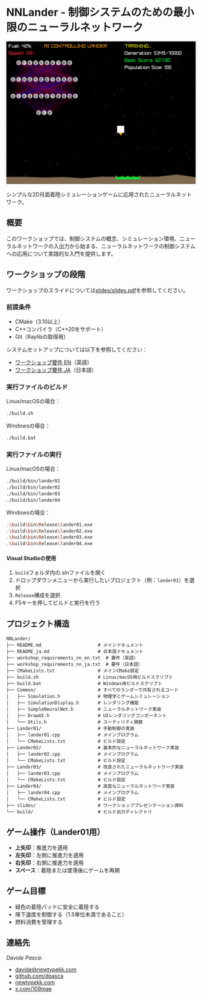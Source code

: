 # NNLander - 制御システムのための最小限のニューラルネットワーク

![NNLander スクリーンショット](screenshot.png)

シンプルな2D月面着陸シミュレーションゲームに応用されたニューラルネットワーク。

## 概要
このワークショップでは、制御システムの概念、シミュレーション環境、ニューラルネットワークの入出力から始まる、ニューラルネットワークの制御システムへの応用について実践的な入門を提供します。

## ワークショップの段階
ワークショップのスライドについては[slides/slides.pdf](slides/slides.pdf)を参照してください。

### 前提条件
- CMake（3.10以上）
- C++コンパイラ（C++20をサポート）
- Git（Raylibの取得用）

システムセットアップについては以下を参照してください：
- [ワークショップ要件 EN](workshop_requirements_nn_en.txt)（英語）
- [ワークショップ要件 JA](workshop_requirements_nn_ja.txt)（日本語）

### 実行ファイルのビルド
Linux/macOSの場合：
```bash
./build.sh
```
Windowsの場合：
```bash
./build.bat
```

### 実行ファイルの実行
Linux/macOSの場合：
```bash
./build/bin/lander01
./build/bin/lander02
./build/bin/lander03
./build/bin/lander04
```
Windowsの場合：
```bash
.\build\bin\Release\lander01.exe
.\build\bin\Release\lander02.exe
.\build\bin\Release\lander03.exe
.\build\bin\Release\lander04.exe
```

#### Visual Studioの使用
1. `build`フォルダ内の.slnファイルを開く
2. ドロップダウンメニューから実行したいプロジェクト（例：`lander01`）を選択
3. `Release`構成を選択
4. F5キーを押してビルドと実行を行う

## プロジェクト構造
```
NNLander/
├── README.md                     # メインドキュメント
├── README_ja.md                  # 日本語ドキュメント
├── workshop_requirements_nn_en.txt  # 要件（英語）
├── workshop_requirements_nn_ja.txt  # 要件（日本語）
├── CMakeLists.txt                # メインCMake設定
├── build.sh                      # Linux/macOS用ビルドスクリプト
├── build.bat                     # Windows用ビルドスクリプト
├── Common/                       # すべてのランダーで共有されるコード
│   ├── Simulation.h              # 物理学とゲームシミュレーション
│   ├── SimulationDisplay.h       # レンダリング機能
│   ├── SimpleNeuralNet.h         # ニューラルネットワーク実装
│   ├── DrawUI.h                  # UIレンダリングコンポーネント
│   └── Utils.h                   # ユーティリティ関数
├── Lander01/                     # 手動制御の実装
│   ├── lander01.cpp              # メインプログラム
│   └── CMakeLists.txt            # ビルド設定
├── Lander02/                     # 基本的なニューラルネットワーク実装
│   ├── lander02.cpp              # メインプログラム
│   └── CMakeLists.txt            # ビルド設定
├── Lander03/                     # 改良されたニューラルネットワーク実装
│   ├── lander03.cpp              # メインプログラム
│   └── CMakeLists.txt            # ビルド設定
├── Lander04/                     # 高度なニューラルネットワーク実装
│   ├── lander04.cpp              # メインプログラム
│   └── CMakeLists.txt            # ビルド設定
├── slides/                       # ワークショッププレゼンテーション資料
└── build/                        # ビルド出力ディレクトリ
```

## ゲーム操作（Lander01用）
- **上矢印**：推進力を適用
- **左矢印**：左側に推進力を適用
- **右矢印**：右側に推進力を適用
- **スペース**：着陸または墜落後にゲームを再開

## ゲーム目標
- 緑色の着陸パッドに安全に着陸する
- 降下速度を制御する（1.5単位未満であること）
- 燃料消費を管理する

## 連絡先
*Davide Pasca*:
- [davide@newtypekk.com](mailto:davide@newtypekk.com)
- [github.com/dpasca](https://github.com/dpasca)
- [newtypekk.com](https://newtypekk.com)
- [x.com/109mae](https://x.com/109mae)